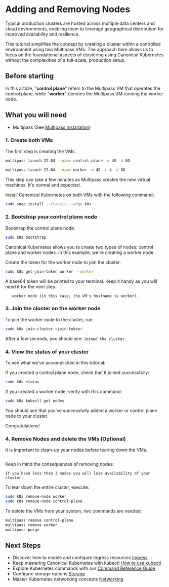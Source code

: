 # Adding and Removing Nodes

Typical production clusters are hosted across multiple data centers and cloud
environments, enabling them to leverage geographical distribution for improved
availability and resilience.

This tutorial simplifies the concept by creating a cluster within a controlled
environment using two Multipass VMs. The approach here allows us to focus on
the foundational aspects of clustering using Canonical Kubernetes without the
complexities of a full-scale, production setup.

## Before starting

In this article, "**control plane**" refers to the Multipass VM that operates the control plane, while "**worker**" denotes the Multipass VM running the worker node.

## What you will need

- Multipass (See [Multipass Installation][Multipass Installation])

### 1. Create both VMs

The first step is creating the VMs.

```bash
multipass launch 22.04 --name control-plane -m 4G -d 8G
```

```bash
multipass launch 22.04 --name worker -m 4G -c 4 -d 8G
```

This step can take a few minutes as Multipass creates the new virtual machines. It's normal and expected.

Install Canonical Kubernetes on both VMs with the following command:

```bash
sudo snap install --classic --edge k8s
```

### 2. Bootstrap your control plane node

Bootstrap the control plane node:

```bash
sudo k8s bootstrap
```

Canonical Kubernetes allows you to create two types of nodes: control plane and
worker nodes. In this example, we're creating a worker node.

Create the token for the worker node to join the cluster.

```bash
sudo k8s get-join-token worker --worker
```

A base64 token will be printed to your terminal. Keep it handy as you will need it for the next step.

```{note} It's advisable to name the new node after the hostname of the
   worker node (in this case, the VM's hostname is worker).
```

### 3. Join the cluster on the worker node

To join the worker node to the cluster, run:

```bash
sudo k8s join-cluster <join-token>
```

After a few seconds, you should see: `Joined the cluster.`

### 4. View the status of your cluster

To see what we've accomplished in this tutorial:

If you created a control plane node, check that it joined successfully:

```bash
sudo k8s status
```

If you created a worker node, verify with this command:

```bash
sudo k8s kubectl get nodes
```

You should see that you've successfully added a worker or control plane node to
your cluster.

Congratulations!

### 4. Remove Nodes and delete the VMs (Optional)
It is important to clean-up your nodes before tearing down the VMs.

```{note}  Purging a VM does not remove the node from your cluster.
```

Keep in mind the consequences of removing nodes:

```{warning} Do not remove the leader node. 
If you have less than 3 nodes you will lose availability of your cluster.
```

To tear down the entire cluster, execute:

```bash
sudo k8s remove-node worker
sudo k8s remove-node control-plane
```

To delete the VMs from your system, two commands are needed:

```bash
multipass remove control-plane
multipass remove worker
multipass purge
```

## Next Steps

- Discover how to enable and configure Ingress resources [Ingress][Ingress]
- Keep mastering Canonical Kubernetes with kubectl [How to use
  kubectl][Kubectl]
- Explore Kubernetes commands with our [Command Reference
  Guide][Command Reference]
- Configure storage options [Storage][Storage]
- Master Kubernetes networking concepts [Networking][Networking]

<!-- LINKS -->

[Getting started]: getting-started.md
[Multipass Installation]: https://multipass.run/install
[Ingress]: ../howto/networking/default-ingress.md
[Kubectl]: ./kubectl
[Command Reference]: ../reference/commands
[Storage]: ../howto/storage
[Networking]: ../howto/networking/index.md
